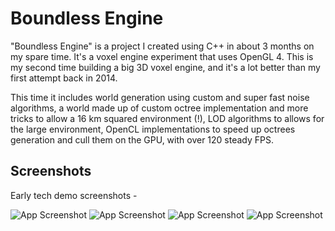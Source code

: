 
# Boundless Engine

"Boundless Engine" is a project I created using C++ in about 3 months on my spare time. It's a voxel engine experiment that uses OpenGL 4. This is my second time building a big 3D voxel engine, and it's a lot better than my first attempt back in 2014. 

This time it includes world generation using custom and super fast noise algorithms, a world made up of custom octree implementation and more tricks to allow a 16 km squared environment (!), LOD algorithms to allows for the large environment, OpenCL implementations to speed up octrees generation and cull them on the GPU, with over 120 steady FPS.


## Screenshots

Early tech demo screenshots -

![App Screenshot](https://i.imgur.com/D7BULrx.png)
![App Screenshot](https://i.imgur.com/AIIBGnD.png)
![App Screenshot](https://i.imgur.com/OvDHTzL.png)
![App Screenshot](https://s12.gifyu.com/images/SWvCf.gif)

